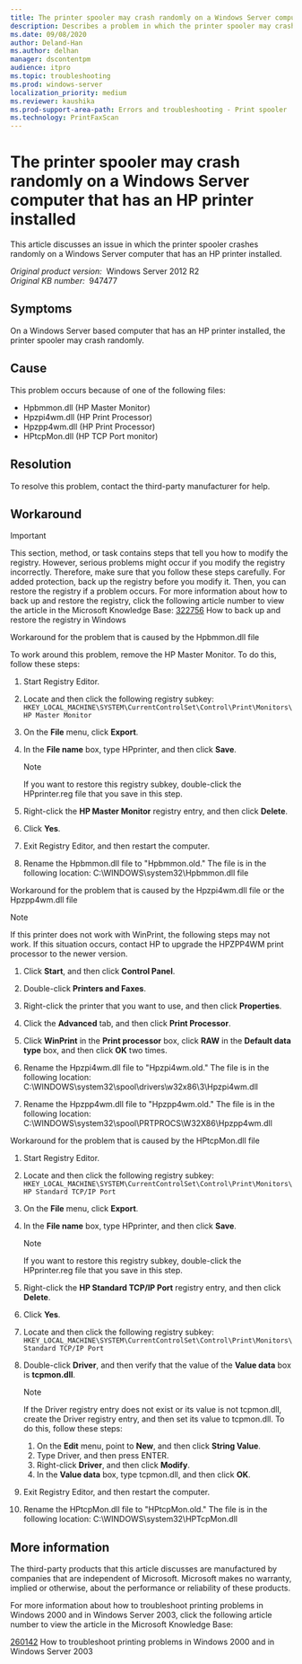 ```yaml
---
title: The printer spooler may crash randomly on a Windows Server computer that has an HP printer installed
description: Describes a problem in which the printer spooler may crash randomly on a Windows Server computer that has an HP printer installed.
ms.date: 09/08/2020
author: Deland-Han
ms.author: delhan
manager: dscontentpm
audience: itpro
ms.topic: troubleshooting
ms.prod: windows-server
localization_priority: medium
ms.reviewer: kaushika
ms.prod-support-area-path: Errors and troubleshooting - Print spooler
ms.technology: PrintFaxScan
---
```

# The printer spooler may crash randomly on a Windows Server computer that has an HP printer installed

This article discusses an issue in which the printer spooler crashes randomly on a Windows Server computer that has an HP printer installed.

_Original product version:_ &nbsp;Windows Server 2012 R2  
_Original KB number:_ &nbsp;947477

## Symptoms

On a Windows Server based computer that has an HP printer installed, the printer spooler may crash randomly.

## Cause

This problem occurs because of one of the following files:

- Hpbmmon.dll (HP Master Monitor)
- Hpzpi4wm.dll (HP Print Processor)
- Hpzpp4wm.dll (HP Print Processor)
- HPtcpMon.dll (HP TCP Port monitor)

## Resolution

To resolve this problem, contact the third-party manufacturer for help.

## Workaround

> [!IMPORTANT]
> This section, method, or task contains steps that tell you how to modify the registry. However, serious problems might occur if you modify the registry incorrectly. Therefore, make sure that you follow these steps carefully. For added protection, back up the registry before you modify it. Then, you can restore the registry if a problem occurs. For more information about how to back up and restore the registry, click the following article number to view the article in the Microsoft Knowledge Base: [322756](https://support.microsoft.com/help/322756) How to back up and restore the registry in Windows  

Workaround for the problem that is caused by the Hpbmmon.dll file 

To work around this problem, remove the HP Master Monitor. To do this, follow these steps:
1. Start Registry Editor.
2. Locate and then click the following registry subkey: `HKEY_LOCAL_MACHINE\SYSTEM\CurrentControlSet\Control\Print\Monitors\HP Master Monitor` 

3. On the **File** menu, click **Export**.
4. In the **File name** box, type HPprinter, and then click **Save**.

    > [!NOTE]
    > If you want to restore this registry subkey, double-click the HPprinter.reg file that you save in this step.
5. Right-click the **HP Master Monitor** registry entry, and then click **Delete**.
6. Click **Yes**.
7. Exit Registry Editor, and then restart the computer.
8. Rename the Hpbmmon.dll file to "Hpbmmon.old." The file is in the following location: C:\WINDOWS\system32\Hpbmmon.dll file

Workaround for the problem that is caused by the Hpzpi4wm.dll file or the Hpzpp4wm.dll file 

> [!NOTE]
> If this printer does not work with WinPrint, the following steps may not work. If this situation occurs, contact HP to upgrade the HPZPP4WM print processor to the newer version.

1. Click **Start**, and then click **Control Panel**.
2. Double-click **Printers and Faxes**.
3. Right-click the printer that you want to use, and then click **Properties**.
4. Click the **Advanced** tab, and then click **Print Processor**.
5. Click **WinPrint** in the **Print processor** box, click **RAW** in the **Default data type** box, and then click **OK** two times.
6. Rename the Hpzpi4wm.dll file to "Hpzpi4wm.old." The file is in the following location: C:\WINDOWS\system32\spool\drivers\w32x86\3\Hpzpi4wm.dll

7. Rename the Hpzpp4wm.dll file to "Hpzpp4wm.old." The file is in the following location: C:\WINDOWS\system32\spool\PRTPROCS\W32X86\Hpzpp4wm.dll

Workaround for the problem that is caused by the HPtcpMon.dll file 
1. Start Registry Editor.
2. Locate and then click the following registry subkey: `HKEY_LOCAL_MACHINE\SYSTEM\CurrentControlSet\Control\Print\Monitors\HP Standard TCP/IP Port` 

3. On the **File** menu, click **Export**.
4. In the **File name** box, type HPprinter, and then click **Save**.

    > [!NOTE]
    > If you want to restore this registry subkey, double-click the HPprinter.reg file that you save in this step.
5. Right-click the **HP Standard TCP/IP Port** registry entry, and then click **Delete**.
6. Click **Yes**.
7. Locate and then click the following registry subkey: `HKEY_LOCAL_MACHINE\SYSTEM\CurrentControlSet\Control\Print\Monitors\Standard TCP/IP Port` 

8. Double-click **Driver**, and then verify that the value of the **Value data** box is **tcpmon.dll**.

    > [!NOTE]
    > If the Driver registry entry does not exist or its value is not tcpmon.dll, create the Driver registry entry, and then set its value to tcpmon.dll. To do this, follow these steps:
    1. On the **Edit** menu, point to **New**, and then click **String Value**.
    2. Type Driver, and then press ENTER.
    3. Right-click **Driver**, and then click **Modify**.
    4. In the **Value data** box, type tcpmon.dll, and then click **OK**.
9. Exit Registry Editor, and then restart the computer.
10. Rename the HPtcpMon.dll file to "HPtcpMon.old." The file is in the following location: C:\WINDOWS\system32\HPTcpMon.dll


## More information

The third-party products that this article discusses are manufactured by companies that are independent of Microsoft. Microsoft makes no warranty, implied or otherwise, about the performance or reliability of these products. 

For more information about how to troubleshoot printing problems in Windows 2000 and in Windows Server 2003, click the following article number to view the article in the Microsoft Knowledge Base:

[260142](https://support.microsoft.com/help/260142) How to troubleshoot printing problems in Windows 2000 and in Windows Server 2003
